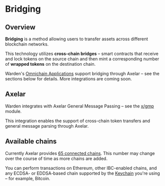 ﻿---
sidebar_position: 5
---

# Bridging

## Overview

**Bridging** is a method allowing users to transfer assets across different blockchain networks.

This technology utilizes **cross-chain bridges** – smart contracts that receive and lock tokens on the source chain and then mint a corresponding number of **wrapped tokens** on the destination chain.

Warden's [Omnichain Applications](/learn/glossary#omnichain-application) support bridging through Axelar – see the sections below for details. More integrations are coming soon.

## Axelar

Warden integrates with Axelar General Message Passing – see the [x/gmp](/learn/warden-protocol-modules/external-modules#xgmp) module.

This integration enables the support of cross-chain token transfers and general message parsing through Axelar.

## Available chains

Currently Axelar provides [65 connected chains](https://axelarscan.io). This number may change over the course of time as more chains are added.

You can perform transactions on Ethereum, other IBC-enabled chains, and any ECDSA- or EDDSA-based chain supported by the [Keychain](/learn/glossary#keychain) you're using – for example, Bitcoin.
